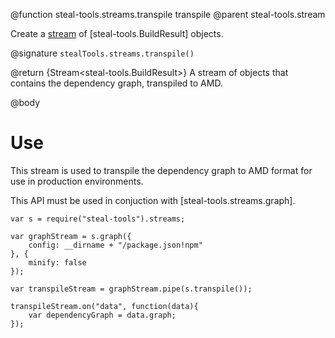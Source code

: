 @function steal-tools.streams.transpile transpile
@parent steal-tools.stream

Create a [stream](https://nodejs.org/api/stream.html) of [steal-tools.BuildResult] objects.

@signature `stealTools.streams.transpile()`

@return {Stream<steal-tools.BuildResult>} A stream of objects that contains the dependency graph, transpiled to AMD.

@body

# Use

This stream is used to transpile the dependency graph to AMD format for use in production environments. 

This API must be used in conjuction with [steal-tools.streams.graph].

```
var s = require("steal-tools").streams;

var graphStream = s.graph({
	config: __dirname + "/package.json!npm"
}, {
	minify: false
});

var transpileStream = graphStream.pipe(s.transpile());

transpileStream.on("data", function(data){
	var dependencyGraph = data.graph;
});
```
